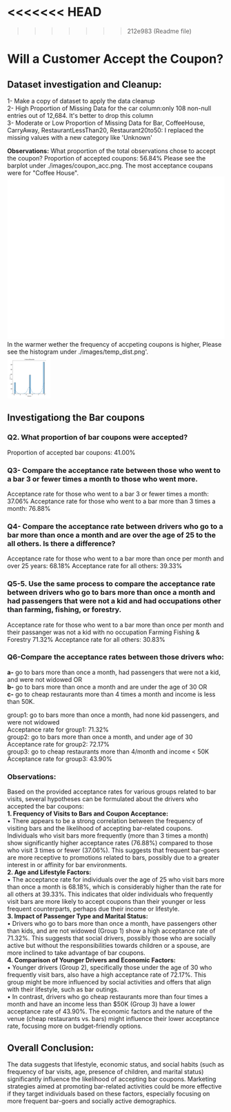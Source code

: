 <<<<<<< HEAD
=======

>>>>>>> 212e983 (Readme file)
# Will a Customer Accept the Coupon?

## Dataset investigation and Cleanup:
1- Make a copy of dataset to apply the data cleanup  
2- High Proportion of Missing Data for the car column:only 108 non-null entries out of 12,684. It's better to drop this column  
3- Moderate or Low Proportion of Missing Data for Bar, CoffeeHouse, CarryAway, RestaurantLessThan20, Restaurant20to50: I replaced the missing values with a new category like 'Unknown'  

**Observations:**
What proportion of the total observations chose to accept the coupon? Proportion of accepted coupons: 56.84%
Please see the barplot under ./images/coupon_acc.png. The most acceptance coupans were for "Coffee House".  
![alt text](assignment_5_1_starter/images/coupon_acc.png)  
In the warmer wether the frequency of accpeting coupons is higher, Please see the histogram under ./images/temp_dist.png'.  
<img src="assignment_5_1_starter/images/temp_dist.png"  width="100" height="100">  


## Investigationg the Bar coupons
### Q2. What proportion of bar coupons were accepted?  
Proportion of accepted bar coupons: 41.00%

### Q3- Compare the acceptance rate between those who went to a bar 3 or fewer times a month to those who went more.
Acceptance rate for those who went to a bar 3 or fewer times a month: 37.06%
Acceptance rate for those who went to a bar more than 3 times a month: 76.88%

### Q4- Compare the acceptance rate between drivers who go to a bar more than once a month and are over the age of 25 to the all others. Is there a difference?
Acceptance rate for those who went to a bar more than once per month and over 25 years:    68.18%
Acceptance rate for all others: 39.33%

### Q5-5. Use the same process to compare the acceptance rate between drivers who go to bars more than once a month and had passengers that were not a kid and had occupations other than farming, fishing, or forestry. 
Acceptance rate for those who went to a bar more than once per month and their passanger was not a kid with no occupation Farming Fishing & Forestry     71.32%
Acceptance rate for all others: 30.83%

### Q6-Compare the acceptance rates between those drivers who:
**a-** go to bars more than once a month, had passengers that were not a kid, and were not widowed OR  
**b-** go to bars more than once a month and are under the age of 30 OR  
**c-** go to cheap restaurants more than 4 times a month and income is less than 50K.  

group1: go to bars more than once a month, had none kid passengers, and were not widowed  
Acceptance rate for group1: 71.32%  
group2:  go to bars more than once a month, and under age of 30  
Acceptance rate for group2: 72.17%  
group3: go to cheap restaurants more than 4/month and income < 50K  
Acceptance rate for group3: 43.90%  


### Observations:
Based on the provided acceptance rates for various groups related to bar visits, several hypotheses can be formulated about the drivers who accepted the bar coupons:  
**1.	Frequency of Visits to Bars and Coupon Acceptance:**  
•	There appears to be a strong correlation between the frequency of visiting bars and the likelihood of accepting bar-related coupons. Individuals who visit bars more frequently (more than 3 times a month) show significantly higher acceptance rates (76.88%) compared to those who visit 3 times or fewer (37.06%). This suggests that frequent bar-goers are more receptive to promotions related to bars, possibly due to a greater interest in or affinity for bar environments.  
**2.	Age and Lifestyle Factors:**  
•	The acceptance rate for individuals over the age of 25 who visit bars more than once a month is 68.18%, which is considerably higher than the rate for all others at 39.33%. This indicates that older individuals who frequently visit bars are more likely to accept coupons than their younger or less frequent counterparts, perhaps due their income or lifestyle.  
**3.	Impact of Passenger Type and Marital Status:**  
•	Drivers who go to bars more than once a month, have passengers other than kids, and are not widowed (Group 1) show a high acceptance rate of 71.32%. This suggests that social drivers, possibly those who are socially active but without the responsibilities towards children or a spouse, are more inclined to take advantage of bar coupons.  
**4.	Comparison of Younger Drivers and Economic Factors:**  
•	Younger drivers (Group 2), specifically those under the age of 30 who frequently visit bars, also have a high acceptance rate of 72.17%. This group might be more influenced by social activities and offers that align with their lifestyle, such as bar outings.  
•	In contrast, drivers who go cheap restaurants more than four times a month and have an income less than $50K (Group 3) have a lower acceptance rate of 43.90%. The economic factors and the nature of the venue (cheap restaurants vs. bars) might influence their lower acceptance rate, focusing more on budget-friendly options.  

## Overall Conclusion:  
The data suggests that lifestyle, economic status, and social habits (such as frequency of bar visits, age, presence of children, and marital status) significantly influence the likelihood of accepting bar coupons. Marketing strategies aimed at promoting bar-related activities could be more effective if they target individuals based on these factors, especially focusing on more frequent bar-goers and socially active demographics.  

